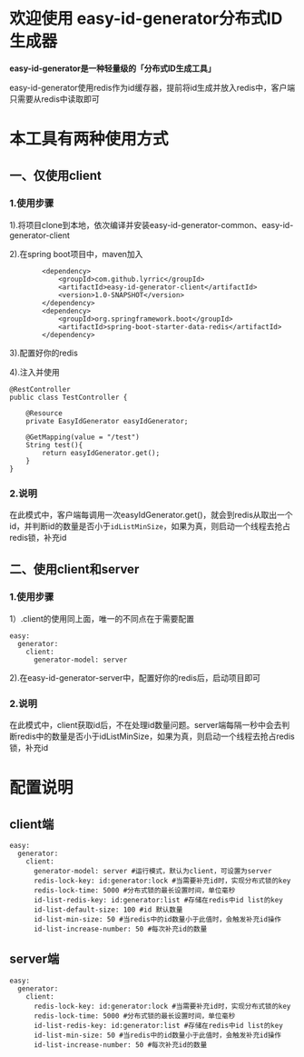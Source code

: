# 欢迎使用 easy-id-generator分布式ID生成器

**easy-id-generator是一种轻量级的「分布式ID生成工具」**

easy-id-generator使用redis作为id缓存器，提前将id生成并放入redis中，客户端只需要从redis中读取即可

# 本工具有两种使用方式

## 一、仅使用client
### 1.使用步骤
1).将项目clone到本地，依次编译并安装easy-id-generator-common、easy-id-generator-client

2).在spring boot项目中，maven加入
```
		<dependency>
			<groupId>com.github.lyrric</groupId>
			<artifactId>easy-id-generator-client</artifactId>
			<version>1.0-SNAPSHOT</version>
		</dependency>
		<dependency>
			<groupId>org.springframework.boot</groupId>
			<artifactId>spring-boot-starter-data-redis</artifactId>
		</dependency>
```
3).配置好你的redis

4).注入并使用
```
@RestController
public class TestController {

    @Resource
    private EasyIdGenerator easyIdGenerator;
    
    @GetMapping(value = "/test")
    String test(){
        return easyIdGenerator.get();
    }
}
```
### 2.说明
在此模式中，客户端每调用一次easyIdGenerator.get()，就会到redis从取出一个id，并判断id的数量是否小于`idListMinSize`，如果为真，则启动一个线程去抢占redis锁，补充id
## 二、使用client和server
### 1.使用步骤
1）.client的使用同上面，唯一的不同点在于需要配置
```
easy:
  generator:
    client:
      generator-model: server
```
2).在easy-id-generator-server中，配置好你的redis后，启动项目即可
### 2.说明
在此模式中，client获取id后，不在处理id数量问题。server端每隔一秒中会去判断redis中的数量是否小于idListMinSize，如果为真，则启动一个线程去抢占redis锁，补充id

# 配置说明
## client端
```
easy:
  generator:
    client:
      generator-model: server #运行模式，默认为client，可设置为server
      redis-lock-key: id:generator:lock #当需要补充id时，实现分布式锁的key
      redis-lock-time: 5000 #分布式锁的最长设置时间，单位毫秒
      id-list-redis-key: id:generator:list #存储在redis中id list的key
      id-list-default-size: 100 #id 默认数量
      id-list-min-size: 50 #当redis中的id数量小于此值时，会触发补充id操作
      id-list-increase-number: 50 #每次补充id的数量
```
## server端
```
easy:
  generator:
    client:
      redis-lock-key: id:generator:lock #当需要补充id时，实现分布式锁的key
      redis-lock-time: 5000 #分布式锁的最长设置时间，单位毫秒
      id-list-redis-key: id:generator:list #存储在redis中id list的key
      id-list-min-size: 50 #当redis中的id数量小于此值时，会触发补充id操作
      id-list-increase-number: 50 #每次补充id的数量
```